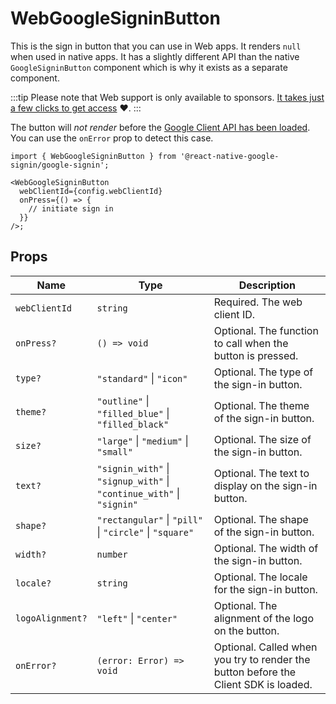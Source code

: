 # WebGoogleSigninButton

This is the sign in button that you can use in Web apps. It renders `null` when used in native apps.
It has a slightly different API than the native `GoogleSigninButton` component which is why it exists as a separate component.

:::tip
Please note that Web support is only available to sponsors️. [It takes just a few clicks to get access](/docs/install.mdx#accessing-the-new-package-for-sponsors) ❤️.
:::

The button will _not render_ before the [Google Client API has been loaded](../setting-up/web). You can use the `onError` prop to detect this case.

```tsx
import { WebGoogleSigninButton } from '@react-native-google-signin/google-signin';

<WebGoogleSigninButton
  webClientId={config.webClientId}
  onPress={() => {
    // initiate sign in
  }}
/>;
```

## Props

| Name             | Type                                                                  | Description                                                                         |
| ---------------- | --------------------------------------------------------------------- | ----------------------------------------------------------------------------------- |
| `webClientId`    | `string`                                                              | Required. The web client ID.                                                        |
| `onPress?`       | `() => void`                                                          | Optional. The function to call when the button is pressed.                          |
| `type?`          | `"standard"` \| `"icon"`                                              | Optional. The type of the sign-in button.                                           |
| `theme?`         | `"outline"` \| `"filled_blue"` \| `"filled_black"`                    | Optional. The theme of the sign-in button.                                          |
| `size?`          | `"large"` \| `"medium"` \| `"small"`                                  | Optional. The size of the sign-in button.                                           |
| `text?`          | `"signin_with"` \| `"signup_with"` \| `"continue_with"` \| `"signin"` | Optional. The text to display on the sign-in button.                                |
| `shape?`         | `"rectangular"` \| `"pill"` \| `"circle"` \| `"square"`               | Optional. The shape of the sign-in button.                                          |
| `width?`         | `number`                                                              | Optional. The width of the sign-in button.                                          |
| `locale?`        | `string`                                                              | Optional. The locale for the sign-in button.                                        |
| `logoAlignment?` | `"left"` \| `"center"`                                                | Optional. The alignment of the logo on the button.                                  |
| `onError?`       | `(error: Error) => void`                                              | Optional. Called when you try to render the button before the Client SDK is loaded. |
